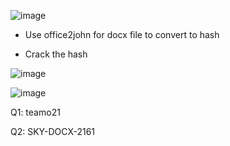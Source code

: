 ![image](https://github.com/Kiezroy/NCL/assets/67439231/1be32dbc-f515-4618-bda5-0bbd6c8d6429)

- Use office2john for docx file to convert to hash

- Crack the hash

![image](https://github.com/Kiezroy/NCL/assets/67439231/45875e68-6979-485e-9164-c32294c01f2c)

![image](https://github.com/Kiezroy/NCL/assets/67439231/5e9a68d4-85de-45fd-a39d-2ab39d12cbd6)


Q1: teamo21

Q2: SKY-DOCX-2161
